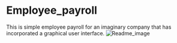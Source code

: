 # Employee_payroll
This is simple employee payroll for an imaginary company that has incorporated a graphical user interface.
![Readme_image](https://github.com/AntonyWangai/Employee_payroll/assets/136501053/dd5d886d-aefb-4513-a417-8a769f7aaa8c)
